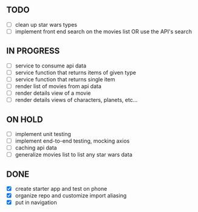 ## TODO

- [ ] clean up star wars types
- [ ] implement front end search on the movies list OR use the API's search

## IN PROGRESS

- [ ] service to consume api data
- [ ] service function that returns items of given type
- [ ] service function that returns single item
- [ ] render list of movies from api data
- [ ] render details view of a movie
- [ ] render details views of characters, planets, etc...

## ON HOLD

- [ ] implement unit testing
- [ ] implement end-to-end testing, mocking axios
- [ ] caching api data
- [ ] generalize movies list to list any star wars data

## DONE

- [x] create starter app and test on phone
- [x] organize repo and customize import aliasing
- [x] put in navigation